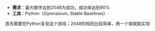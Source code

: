 + **需求**：最大数字达到2048为成功，成功率达到90%
+ **工具**：Python（Gymnasium, Stable Baselines）

首先需要在Python复现这个游戏；2048的规则比较简单，用一个类就能实现

